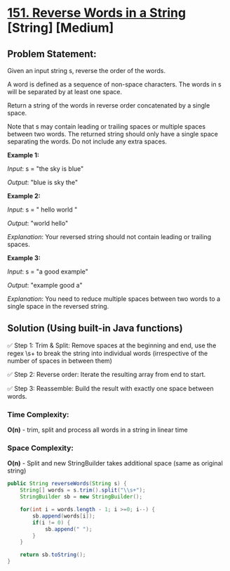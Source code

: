 # [151. Reverse Words in a String](https://leetcode.com/problems/reverse-words-in-a-string/description/) [String] [Medium]

## Problem Statement:
Given an input string s, reverse the order of the words.

A word is defined as a sequence of non-space characters. The words in s will be separated by at least one space.

Return a string of the words in reverse order concatenated by a single space.

Note that s may contain leading or trailing spaces or multiple spaces between two words. The returned string should only have a single space separating the words. Do not include any extra spaces.

**Example 1:**

_Input_: s = "the sky is blue"

_Output_: "blue is sky the"

**Example 2:**

_Input_: s = "  hello world  "

_Output_: "world hello"

_Explanation_: Your reversed string should not contain leading or trailing spaces.

**Example 3:**

_Input_: s = "a good   example"

_Output_: "example good a"

_Explanation_: You need to reduce multiple spaces between two words to a single space in the reversed string.

## Solution (Using built-in Java functions)

✅ Step 1: Trim & Split:
Remove spaces at the beginning and end, use the regex \s+ to break the string into individual words (irrespective of the number of spaces in between them)

✅ Step 2: Reverse order:
Iterate the resulting array from end to start.

✅ Step 3: Reassemble:
Build the result with exactly one space between words.

### Time Complexity:
**O(n)** - trim, split and process all words in a string in linear time 

### Space Complexity:
**O(n)** - Split and new StringBuilder takes additional space (same as original string)

```java
public String reverseWords(String s) {
    String[] words = s.trim().split("\\s+");
    StringBuilder sb = new StringBuilder();

    for(int i = words.length - 1; i >=0; i--) {
        sb.append(words[i]);
        if(i != 0) {
            sb.append(" ");
        }
    }

    return sb.toString();
}
```

